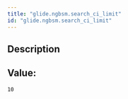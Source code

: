 ```yaml
---
title: "glide.ngbsm.search_ci_limit"
id: "glide.ngbsm.search_ci_limit"
---
```

## Description



## Value: 
```
10
```